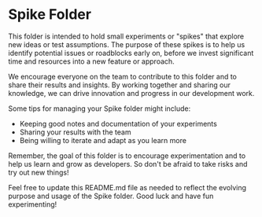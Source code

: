 # Spike Folder

This folder is intended to hold small experiments or "spikes" that explore new ideas or test assumptions.
The purpose of these spikes is to help us identify potential issues or roadblocks early on,
before we invest significant time and resources into a new feature or approach.

We encourage everyone on the team to contribute to this folder and to share their results and insights.
By working together and sharing our knowledge, we can drive innovation and progress in our development work.

Some tips for managing your Spike folder might include:

- Keeping good notes and documentation of your experiments
- Sharing your results with the team
- Being willing to iterate and adapt as you learn more

Remember, the goal of this folder is to encourage experimentation and to help us learn and grow as developers.
So don't be afraid to take risks and try out new things!

Feel free to update this README.md file as needed to reflect the evolving purpose and usage of the Spike folder. Good luck and have fun experimenting!
